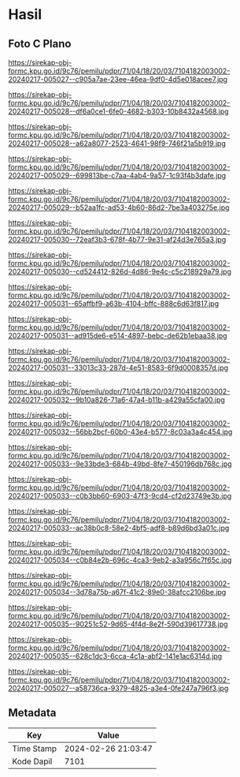 # Hasil

## Foto C Plano

https://sirekap-obj-formc.kpu.go.id/9c76/pemilu/pdpr/71/04/18/20/03/7104182003002-20240217-005027--c905a7ae-23ee-46ea-9df0-4d5e018acee7.jpg

https://sirekap-obj-formc.kpu.go.id/9c76/pemilu/pdpr/71/04/18/20/03/7104182003002-20240217-005028--df6a0ce1-6fe0-4682-b303-10b8432a4568.jpg

https://sirekap-obj-formc.kpu.go.id/9c76/pemilu/pdpr/71/04/18/20/03/7104182003002-20240217-005028--a62a8077-2523-4641-98f9-746f21a5b919.jpg

https://sirekap-obj-formc.kpu.go.id/9c76/pemilu/pdpr/71/04/18/20/03/7104182003002-20240217-005029--699813be-c7aa-4ab4-9a57-1c93f4b3dafe.jpg

https://sirekap-obj-formc.kpu.go.id/9c76/pemilu/pdpr/71/04/18/20/03/7104182003002-20240217-005029--b52aa1fc-ad53-4b60-86d2-7be3a403275e.jpg

https://sirekap-obj-formc.kpu.go.id/9c76/pemilu/pdpr/71/04/18/20/03/7104182003002-20240217-005030--72eaf3b3-678f-4b77-9e31-af24d3e765a3.jpg

https://sirekap-obj-formc.kpu.go.id/9c76/pemilu/pdpr/71/04/18/20/03/7104182003002-20240217-005030--cd524412-826d-4d86-9e4c-c5c218929a79.jpg

https://sirekap-obj-formc.kpu.go.id/9c76/pemilu/pdpr/71/04/18/20/03/7104182003002-20240217-005031--65affbf9-a63b-4104-bffc-888c6d63f817.jpg

https://sirekap-obj-formc.kpu.go.id/9c76/pemilu/pdpr/71/04/18/20/03/7104182003002-20240217-005031--ad915de6-e514-4897-bebc-de62b1ebaa38.jpg

https://sirekap-obj-formc.kpu.go.id/9c76/pemilu/pdpr/71/04/18/20/03/7104182003002-20240217-005031--33013c33-287d-4e51-8583-6f9d0008357d.jpg

https://sirekap-obj-formc.kpu.go.id/9c76/pemilu/pdpr/71/04/18/20/03/7104182003002-20240217-005032--9b10a826-71a6-47a4-b11b-a429a55cfa00.jpg

https://sirekap-obj-formc.kpu.go.id/9c76/pemilu/pdpr/71/04/18/20/03/7104182003002-20240217-005032--56bb2bcf-60b0-43e4-b577-8c03a3a4c454.jpg

https://sirekap-obj-formc.kpu.go.id/9c76/pemilu/pdpr/71/04/18/20/03/7104182003002-20240217-005033--9e33bde3-684b-49bd-8fe7-450196db768c.jpg

https://sirekap-obj-formc.kpu.go.id/9c76/pemilu/pdpr/71/04/18/20/03/7104182003002-20240217-005033--c0b3bb60-6903-47f3-9cd4-cf2d23749e3b.jpg

https://sirekap-obj-formc.kpu.go.id/9c76/pemilu/pdpr/71/04/18/20/03/7104182003002-20240217-005033--ac38b0c8-58e2-4bf5-adf8-b89d6bd3a01c.jpg

https://sirekap-obj-formc.kpu.go.id/9c76/pemilu/pdpr/71/04/18/20/03/7104182003002-20240217-005034--c0b84e2b-696c-4ca3-9eb2-a3a956c7f65c.jpg

https://sirekap-obj-formc.kpu.go.id/9c76/pemilu/pdpr/71/04/18/20/03/7104182003002-20240217-005034--3d78a75b-a67f-41c2-89e0-38afcc2106be.jpg

https://sirekap-obj-formc.kpu.go.id/9c76/pemilu/pdpr/71/04/18/20/03/7104182003002-20240217-005035--90251c52-9d65-4f4d-8e2f-590d39617738.jpg

https://sirekap-obj-formc.kpu.go.id/9c76/pemilu/pdpr/71/04/18/20/03/7104182003002-20240217-005035--628c1dc3-6cca-4c1a-abf2-141e1ac6314d.jpg

https://sirekap-obj-formc.kpu.go.id/9c76/pemilu/pdpr/71/04/18/20/03/7104182003002-20240217-005027--a58736ca-9379-4825-a3e4-0fe247a796f3.jpg


## Metadata

| Key        | Value               |
| ---------- | ------------------- |
| Time Stamp | 2024-02-26 21:03:47 |
| Kode Dapil | 7101                |



